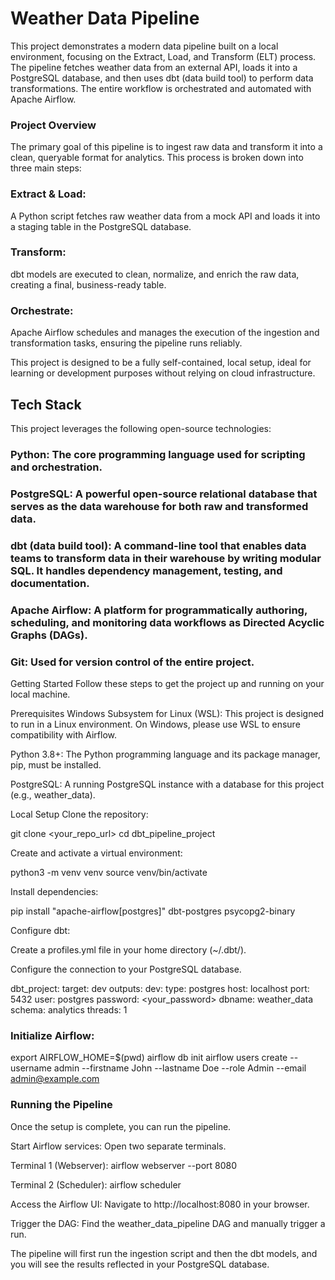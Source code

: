 # Weather Data Pipeline
This project demonstrates a modern data pipeline built on a local environment, focusing on the Extract, Load, and Transform (ELT) process. The pipeline fetches weather data from an external API, loads it into a PostgreSQL database, and then uses dbt (data build tool) to perform data transformations. The entire workflow is orchestrated and automated with Apache Airflow.

### Project Overview
The primary goal of this pipeline is to ingest raw data and transform it into a clean, queryable format for analytics. This process is broken down into three main steps:

### Extract & Load:
A Python script fetches raw weather data from a mock API and loads it into a staging table in the PostgreSQL database.

### Transform:
dbt models are executed to clean, normalize, and enrich the raw data, creating a final, business-ready table.

### Orchestrate:
Apache Airflow schedules and manages the execution of the ingestion and transformation tasks, ensuring the pipeline runs reliably.

This project is designed to be a fully self-contained, local setup, ideal for learning or development purposes without relying on cloud infrastructure.

## Tech Stack
This project leverages the following open-source technologies:

### Python: The core programming language used for scripting and orchestration.

### PostgreSQL: A powerful open-source relational database that serves as the data warehouse for both raw and transformed data.

### dbt (data build tool): A command-line tool that enables data teams to transform data in their warehouse by writing modular SQL. It handles dependency management, testing, and documentation.

### Apache Airflow: A platform for programmatically authoring, scheduling, and monitoring data workflows as Directed Acyclic Graphs (DAGs).

### Git: Used for version control of the entire project.

Getting Started
Follow these steps to get the project up and running on your local machine.

Prerequisites
Windows Subsystem for Linux (WSL): This project is designed to run in a Linux environment. On Windows, please use WSL to ensure compatibility with Airflow.

Python 3.8+: The Python programming language and its package manager, pip, must be installed.

PostgreSQL: A running PostgreSQL instance with a database for this project (e.g., weather_data).

Local Setup
Clone the repository:

git clone <your_repo_url>
cd dbt_pipeline_project

Create and activate a virtual environment:

python3 -m venv venv
source venv/bin/activate

Install dependencies:

pip install "apache-airflow[postgres]" dbt-postgres psycopg2-binary

Configure dbt:

Create a profiles.yml file in your home directory (~/.dbt/).

Configure the connection to your PostgreSQL database.

dbt_project:
  target: dev
  outputs:
    dev:
      type: postgres
      host: localhost
      port: 5432
      user: postgres
      password: <your_password>
      dbname: weather_data
      schema: analytics
      threads: 1

### Initialize Airflow:

export AIRFLOW_HOME=$(pwd)
airflow db init
airflow users create --username admin --firstname John --lastname Doe --role Admin --email admin@example.com

### Running the Pipeline
Once the setup is complete, you can run the pipeline.

Start Airflow services: Open two separate terminals.

Terminal 1 (Webserver): airflow webserver --port 8080

Terminal 2 (Scheduler): airflow scheduler

Access the Airflow UI: Navigate to http://localhost:8080 in your browser.

Trigger the DAG: Find the weather_data_pipeline DAG and manually trigger a run.

The pipeline will first run the ingestion script and then the dbt models, and you will see the results reflected in your PostgreSQL database.
